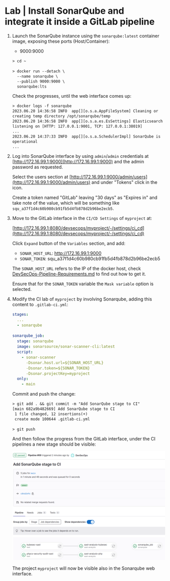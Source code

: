 # Lab | Install SonarQube and integrate it inside a GitLab pipeline

1. Launch the SonarQube instance using the `sonarqube:latest` container image,
   exposing these ports (Host/Container):

   - 9000:9000

   ```console
   > cd ~

   > docker run --detach \
     --name sonarqube \
     --publish 9000:9000 \
     sonarqube:lts
   ```

   Check the progresses, until the web interface comes up:

   ```console
   > docker logs -f sonarqube
   2023.06.20 14:36:58 INFO  app[][o.s.a.AppFileSystem] Cleaning or creating temp directory /opt/sonarqube/temp
   2023.06.20 14:36:58 INFO  app[][o.s.a.es.EsSettings] Elasticsearch listening on [HTTP: 127.0.0.1:9001, TCP: 127.0.0.1:38019]
   ...
   2023.06.20 14:37:33 INFO  app[][o.s.a.SchedulerImpl] SonarQube is operational
   ...
   ```

2. Log into SonarQube interface by using `admin`/`admin` credentials at [http://172.16.99.1:9000](http://172.16.99.1:9000)
   and the admin password as requested.

   Select the users section at [http://172.16.99.1:9000/admin/users](http://172.16.99.1:9000/admin/users)
   and under "Tokens" click in the icon.

   Create a token named "GitLab" leaving "30 days" as "Expires in" and take note
   of the value, which will be something like `squ_a37f1d4c60b980cb91fb5d4fb878d2b96be2ecb5`.

3. Move to the GitLab interface in the `CI/CD Settings` of `myproject` at:

   [http://172.16.99.1:8080/devsecops/myproject/-/settings/ci_cd](http://172.16.99.1:8080/devsecops/myproject/-/settings/ci_cd)

   Click `Expand` button of the `Variables` section, and add:

   - `SONAR_HOST_URL`: http://172.16.99.1:9000
   - `SONAR_TOKEN`: squ_a37f1d4c60b980cb91fb5d4fb878d2b96be2ecb5

   The `SONAR_HOST_URL` refers to the IP of the docker host, check
   [DevSecOps-Pipeline-Requirements.md](DevSecOps-Pipeline-Requirements.md) to find out how to get it.

   Ensure that for the `SONAR_TOKEN` variable the `Mask variable` option is
   selected.

4. Modify the CI lab of `myproject` by involving Sonarqube, adding this content
   to `.gitlab-ci.yml`:

   ```yaml
   stages:
     ...
     - sonarqube

   sonarqube_job:
     stage: sonarqube
     image: sonarsource/sonar-scanner-cli:latest
     script:
       - sonar-scanner
         -Dsonar.host.url=${SONAR_HOST_URL}
         -Dsonar.token=${SONAR_TOKEN}
         -Dsonar.projectKey=myproject
     only:
       - main
   ```

   Commit and push the change:

   ```console
   > git add . && git commit -m "Add SonarQube stage to CI"
   [main 682a9b482669] Add SonarQube stage to CI
    1 file changed, 12 insertions(+)
    create mode 100644 .gitlab-ci.yml

   > git push
   ```

   And then follow the progress from the GitLab interface, under the CI
   pipelines a new stage should be visible:

   ![DevSecOps-Pipeline-Sonarqube-GitLab-CI.png](images/DevSecOps-Pipeline-Sonarqube-GitLab-CI.png)

   The project `myproject` will now be visible also in the Sonarqube web
   interface.
